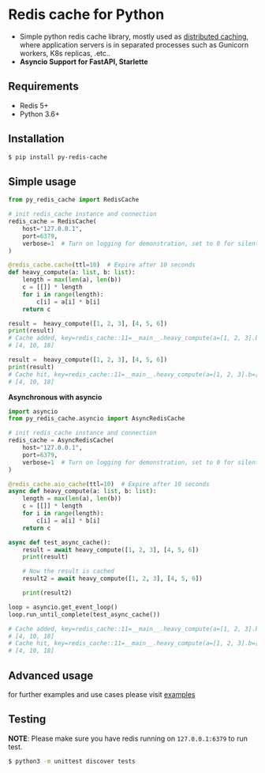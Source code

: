 # Redis cache for Python

- Simple python redis cache library, mostly used as [distributed caching](https://redis.com/glossary/distributed-caching), where application servers is in separated processes such as Gunicorn workers, K8s replicas, .etc..
- **Asyncio Support for FastAPI, Starlette**

## Requirements

- Redis 5+
- Python 3.6+

## Installation

```bash
$ pip install py-redis-cache
```

## Simple usage

```python
from py_redis_cache import RedisCache

# init redis_cache instance and connection
redis_cache = RedisCache(
    host="127.0.0.1",
    port=6379,
    verbose=1  # Turn on logging for demonstration, set to 0 for silent caching
)

@redis_cache.cache(ttl=10)  # Expire after 10 seconds
def heavy_compute(a: list, b: list):
    length = max(len(a), len(b))
    c = [[]] * length
    for i in range(length):
        c[i] = a[i] * b[i]
    return c

result =  heavy_compute([1, 2, 3], [4, 5, 6])
print(result)
# Cache added, key=redis_cache::11=__main__.heavy_compute(a=[1, 2, 3].b=[4, 5, 6]), size=0.000Kb
# [4, 10, 18]

result =  heavy_compute([1, 2, 3], [4, 5, 6])
print(result)
# Cache hit, key=redis_cache::11=__main__.heavy_compute(a=[1, 2, 3].b=[4, 5, 6])
# [4, 10, 18]
```

**Asynchronous with asyncio**

```python
import asyncio
from py_redis_cache.asyncio import AsyncRedisCache

# init redis_cache instance and connection
redis_cache = AsyncRedisCache(
    host="127.0.0.1",
    port=6379,
    verbose=1  # Turn on logging for demonstration, set to 0 for silent caching
)

@redis_cache.aio_cache(ttl=10)  # Expire after 10 seconds
async def heavy_compute(a: list, b: list):
    length = max(len(a), len(b))
    c = [[]] * length
    for i in range(length):
        c[i] = a[i] * b[i]
    return c

async def test_async_cache():
    result = await heavy_compute([1, 2, 3], [4, 5, 6])
    print(result)

    # Now the result is cached
    result2 = await heavy_compute([1, 2, 3], [4, 5, 6])

    print(result2)

loop = asyncio.get_event_loop()
loop.run_until_complete(test_async_cache())

# Cache added, key=redis_cache::11=__main__.heavy_compute(a=[1, 2, 3].b=[4, 5, 6]), size=0.000Kb
# [4, 10, 18]
# Cache hit, key=redis_cache::11=__main__.heavy_compute(a=[1, 2, 3].b=[4, 5, 6])
# [4, 10, 18]
```

## Advanced usage

for further examples and use cases please visit [examples](examples)

## Testing

**NOTE**: Please make sure you have redis running on `127.0.0.1:6379` to run test.

```bash
$ python3 -m unittest discover tests
```
